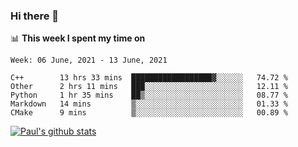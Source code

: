 ### Hi there 👋

📊 **This week I spent my time on**
<!--START_SECTION:waka-->
```text
Week: 06 June, 2021 - 13 June, 2021

C++        13 hrs 33 mins  ██████████████████▓░░░░░░   74.72 % 
Other      2 hrs 11 mins   ███░░░░░░░░░░░░░░░░░░░░░░   12.11 % 
Python     1 hr 35 mins    ██▒░░░░░░░░░░░░░░░░░░░░░░   08.77 % 
Markdown   14 mins         ▒░░░░░░░░░░░░░░░░░░░░░░░░   01.33 % 
CMake      9 mins          ▒░░░░░░░░░░░░░░░░░░░░░░░░   00.89 % 
```
<!--END_SECTION:waka-->


[![Paul's github stats](https://github-readme-stats.vercel.app/api?username=mickeyouyou&theme=dracula&show_icons=true)](https://github.com/anuraghazra/github-readme-stats)
